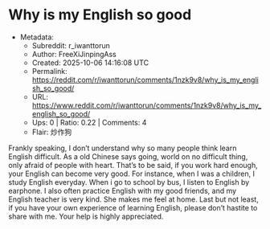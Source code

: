 # Why is my English so good

- Metadata:
  - Subreddit: r_iwanttorun
  - Author: FreeXiJinpingAss
  - Created: 2025-10-06 14:16:08 UTC
  - Permalink: https://reddit.com/r/iwanttorun/comments/1nzk9v8/why_is_my_english_so_good/
  - URL: https://www.reddit.com/r/iwanttorun/comments/1nzk9v8/why_is_my_english_so_good/
  - Ups: 0 | Ratio: 0.22 | Comments: 4
  - Flair: 炒作狗


Frankly speaking, I don’t understand why so many people think learn
English difficult. As a old Chinese says going, world on no difficult
thing, only afraid of people with heart. That’s to be said, if you work
hard enough, your English can become very good. For instance, when I was
a children, I study English everyday. When i go to school by bus, I
listen to English by earphone. I also often practice English with my
good friends, and my English teacher is very kind. She makes me feel at
home. Last but not least, if you have your own experience of learning
English, please don’t hastite to share with me. Your help is highly
appreciated.

